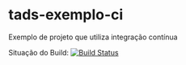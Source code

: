 # tads-exemplo-ci
Exemplo de projeto que utiliza integração contínua

Situação do Build: 
[![Build Status](https://travis-ci.org/wnoizumi/tads-exemplo-ci.svg?branch=master)](https://travis-ci.org/wnoizumi/tads-exemplo-ci)
